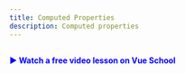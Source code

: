 ```yaml
---
title: Computed Properties
description: Computed properties
---
```


##

<a href="https://vueschool.io/lessons/vue-fundamentals-capi-computed-properties-in-vue-with-the-composition-api?friend=vuejs" target="_blank" style="display: inline-flex; align-items: center; text-decoration: none; font-weight: bolder; color: blue;">
  ▶️ Watch a free video lesson on Vue School
</a>
